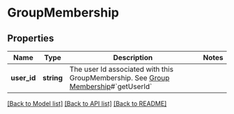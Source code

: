 # GroupMembership

## Properties
Name | Type | Description | Notes
------------ | ------------- | ------------- | -------------
**user_id** | **string** | The user Id associated with this GroupMembership. See [Group Membership](#group-membership--dependency)#&#x60;getUserId&#x60; | 

[[Back to Model list]](../README.md#documentation-for-models) [[Back to API list]](../README.md#documentation-for-api-endpoints) [[Back to README]](../README.md)


